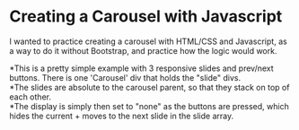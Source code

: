 # Creating a Carousel with Javascript

I wanted to practice creating a carousel with HTML/CSS and Javascript, as a way to do it without Bootstrap, and practice how the logic would work.

*This is a pretty simple example with 3 responsive slides and prev/next buttons. There is one 'Carousel' div that holds the "slide" divs.<br>
*The slides are absolute to the carousel parent, so that they stack on top of each other. <br>
*The display is simply then set to "none" as the buttons are pressed, which hides the current + moves to the next slide in the slide array.

